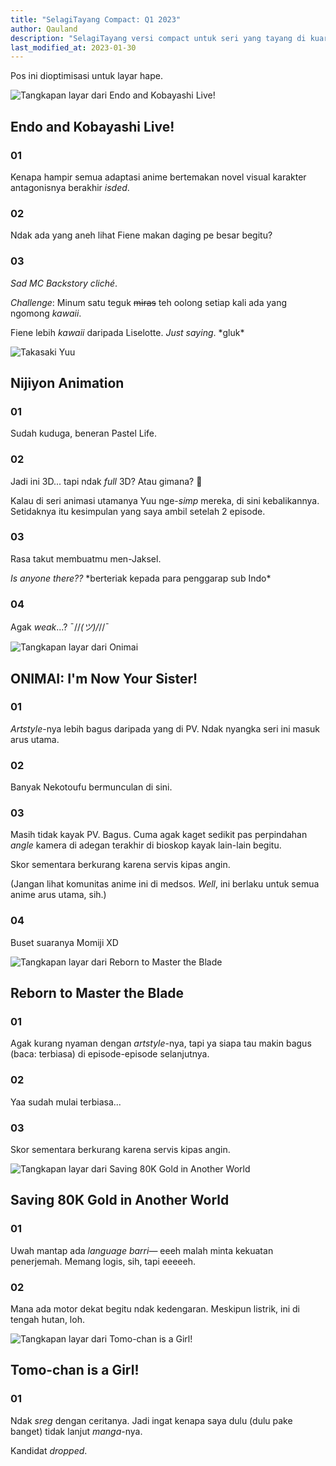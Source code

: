 ```yaml
---
title: "SelagiTayang Compact: Q1 2023"
author: Qauland
description: "SelagiTayang versi compact untuk seri yang tayang di kuartal pertama 2023."
last_modified_at: 2023-01-30
---
```


Pos ini dioptimisasi untuk layar hape.

![Tangkapan layar dari Endo and Kobayashi Live!](https://i.postimg.cc/wj83qFGn/1-ekl.jpg)

## Endo and Kobayashi Live!

### 01

Kenapa hampir semua adaptasi anime bertemakan novel visual karakter antagonisnya berakhir *isded*.

### 02

Ndak ada yang aneh lihat Fiene makan daging pe besar begitu?

### 03

*Sad MC Backstory cliché*.

*Challenge*: Minum satu teguk ~~miras~~ teh oolong setiap kali ada yang ngomong *kawaii*.

Fiene lebih *kawaii* daripada Liselotte. *Just saying*. \*gluk\*

![Takasaki Yuu](https://i.postimg.cc/440mMXbf/1-nja.jpg)

## Nijiyon Animation

### 01

Sudah kuduga, beneran Pastel Life.

### 02

Jadi ini 3D... tapi ndak *full* 3D? Atau gimana? :thinking:

Kalau di seri animasi utamanya Yuu nge-*simp* mereka, di sini kebalikannya. Setidaknya itu kesimpulan yang saya ambil setelah 2 episode.

### 03

Rasa takut membuatmu men-Jaksel.

*Is anyone there??* \*berteriak kepada para penggarap sub Indo\*

### 04

Agak _weak_...? ¯/⁠\/⁠_⁠(⁠ツ⁠)/⁠_/⁠/⁠¯

![Tangkapan layar dari Onimai](https://i.postimg.cc/6qFqGh52/1-osh.jpg)

## ONIMAI: I'm Now Your Sister!

### 01

*Artstyle*-nya lebih bagus daripada yang di PV. Ndak nyangka seri ini masuk arus utama.

### 02

Banyak Nekotoufu bermunculan di sini.

### 03

Masih tidak kayak PV. Bagus. Cuma agak kaget sedikit pas perpindahan *angle* kamera di adegan terakhir di bioskop kayak lain-lain begitu.

Skor sementara berkurang karena servis kipas angin.

(Jangan lihat komunitas anime ini di medsos. *Well*, ini berlaku untuk semua anime arus utama, sih.)

### 04

Buset suaranya Momiji XD

![Tangkapan layar dari Reborn to Master the Blade](https://i.postimg.cc/rw1sKx6s/1-eiy.jpg)

## Reborn to Master the Blade

### 01

Agak kurang nyaman dengan *artstyle*-nya, tapi ya siapa tau makin bagus (baca: terbiasa) di episode-episode selanjutnya.

### 02

Yaa sudah mulai terbiasa...

### 03

Skor sementara berkurang karena servis kipas angin.

![Tangkapan layar dari Saving 80K Gold in Another World](https://i.postimg.cc/zvy3BQ5Y/1-dpr.jpg)

## Saving 80K Gold in Another World

### 01

Uwah mantap ada *language barri*— eeeh malah minta kekuatan penerjemah. Memang logis, sih, tapi eeeeeh.

### 02

Mana ada motor dekat begitu ndak kedengaran. Meskipun listrik, ini di tengah hutan, loh.

![Tangkapan layar dari Tomo-chan is a Girl!](https://i.postimg.cc/KvgRhCJn/1-tno.jpg)

## Tomo-chan is a Girl!

### 01

Ndak *sreg* dengan ceritanya. Jadi ingat kenapa saya dulu (dulu pake banget) tidak lanjut *manga*-nya.

Kandidat *dropped*.
